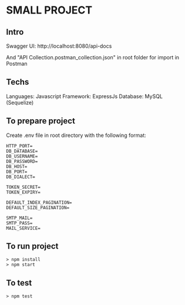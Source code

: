# SMALL PROJECT

## Intro

Swagger UI: http://localhost:8080/api-docs

And "API Collection.postman_collection.json" in root folder for import in Postman

## Techs

Languages: Javascript
Framework: ExpressJs
Database: MySQL (Sequelize)

## To prepare project

Create .env file in root directory with the following format:

```
HTTP_PORT=
DB_DATABASE=
DB_USERNAME=
DB_PASSWORD=
DB_HOST=
DB_PORT=
DB_DIALECT=

TOKEN_SECRET=
TOKEN_EXPIRY=

DEFAULT_INDEX_PAGINATION=
DEFAULT_SIZE_PAGINATION=

SMTP_MAIL=
SMTP_PASS=
MAIL_SERVICE=
```

## To run project

```shell
> npm install
> npm start
```

## To test

```shell
> npm test
```

